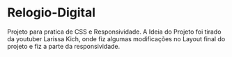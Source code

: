 # Relogio-Digital
Projeto para pratica de CSS e Responsividade.
A Ideia do Projeto foi tirado da youtuber Larissa Kich, onde fiz algumas modificações no Layout final do projeto e fiz a parte da responsividade.
